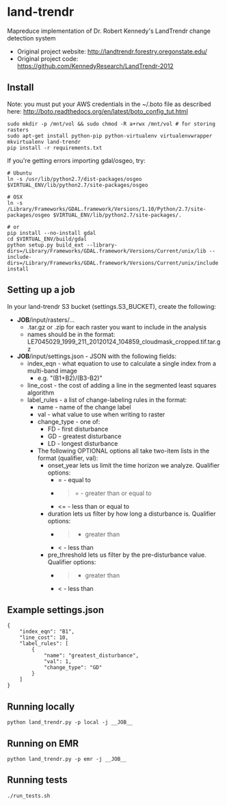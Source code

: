 land-trendr
===========
Mapreduce implementation of Dr. Robert Kennedy's LandTrendr change detection system

 * Original project website: http://landtrendr.forestry.oregonstate.edu/
 * Original project code: https://github.com/KennedyResearch/LandTrendr-2012

Install
-------
Note: you must put your AWS credentials in the ~/.boto file as described here:
http://boto.readthedocs.org/en/latest/boto_config_tut.html

    sudo mkdir -p /mnt/vol && sudo chmod -R a+rwx /mnt/vol # for storing rasters
    sudo apt-get install python-pip python-virtualenv virtualenvwrapper
    mkvirtualenv land-trendr
    pip install -r requirements.txt

If you're getting errors importing gdal/osgeo, try:

    # Ubuntu
    ln -s /usr/lib/python2.7/dist-packages/osgeo $VIRTUAL_ENV/lib/python2.7/site-packages/osgeo

    # OSX
    ln -s /Library/Frameworks/GDAL.framework/Versions/1.10/Python/2.7/site-packages/osgeo $VIRTUAL_ENV/lib/python2.7/site-packages/.

    # or
    pip install --no-install gdal
    cd $VIRTUAL_ENV/build/gdal
    python setup.py build_ext --library-dirs=/Library/Frameworks/GDAL.framework/Versions/Current/unix/lib --include-dirs=/Library/Frameworks/GDAL.framework/Versions/Current/unix/include install

Setting up a job
----------------
In your land-trendr S3 bucket (settings.S3_BUCKET), create the following:
 * __JOB__/input/rasters/...
   * .tar.gz or .zip for each raster you want to include in the analysis
   * names should be in the format: LE7045029_1999_211_20120124_104859_cloudmask_cropped.tif.tar.gz
 * __JOB__/input/settings.json  -  JSON with the following fields:
   * index_eqn - what equation to use to calculate a single index from a multi-band image
     * e.g. "(B1+B2)/(B3-B2)"
   * line_cost - the cost of adding a line in the segmented least squares algorithm
   * label_rules - a list of change-labeling rules in the format:
     * name - name of the change label
     * val - what value to use when writing to raster
     * change_type - one of:
       * FD - first disturbance
       * GD - greatest disturbance
       * LD - longest disturbance
     * The following OPTIONAL options all take two-item lists in the format (qualifier, val):
        * onset_year lets us limit the time horizon we analyze. Qualifier options:
          * = - equal to
          * >= - greater than or equal to
          * <= - less than or equal to
        * duration lets us filter by how long a disturbance is. Qualifier options:
          * > - greater than
          * < - less than
        * pre_threshold lets us filter by the pre-disturbance value. Qualifier options:
          * > - greater than
          * < - less than

Example settings.json
---------------------
    {
        "index_eqn": "B1",
        "line_cost": 10,
        "label_rules": [
            {
                "name": "greatest_disturbance",
                "val": 1,
                "change_type": "GD"
            }
        ]
    }


Running locally
---------------
    python land_trendr.py -p local -j __JOB__

Running on EMR
--------------
    python land_trendr.py -p emr -j __JOB__

Running tests
-------------
    ./run_tests.sh

